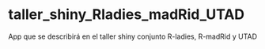 # taller_shiny_Rladies_madRid_UTAD
App que se describirá en el taller shiny conjunto R-ladies, R-madRid y UTAD
